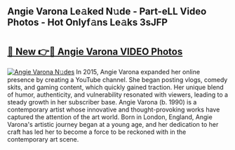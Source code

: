 ## Angie Varona Le𝚊ked N𝚞de - Part-eLL Video Photos - Hot Onlyf𝚊ns Le𝚊ks 3sJFP

# <h2><a href="http://ac23421.deff.icu/?id=Angie+Varona">🔗 New 👉🔴 Angie Varona VIDEO Photos</a></h2>

[![Angie Varona N𝚞des](https://i.imgur.com/rIISA9y.gif)](http://ac23421.deff.icu/?id=Angie+Varona)
In 2015, Angie Varona expanded her online presence by creating a YouTube channel. She began posting vlogs, comedy skits, and gaming content, which quickly gained traction. Her unique blend of humor, authenticity, and vulnerability resonated with viewers, leading to a steady growth in her subscriber base. Angie Varona (b. 1990) is a contemporary artist whose innovative and thought-provoking works have captured the attention of the art world. Born in London, England, Angie Varona's artistic journey began at a young age, and her dedication to her craft has led her to become a force to be reckoned with in the contemporary art scene.
